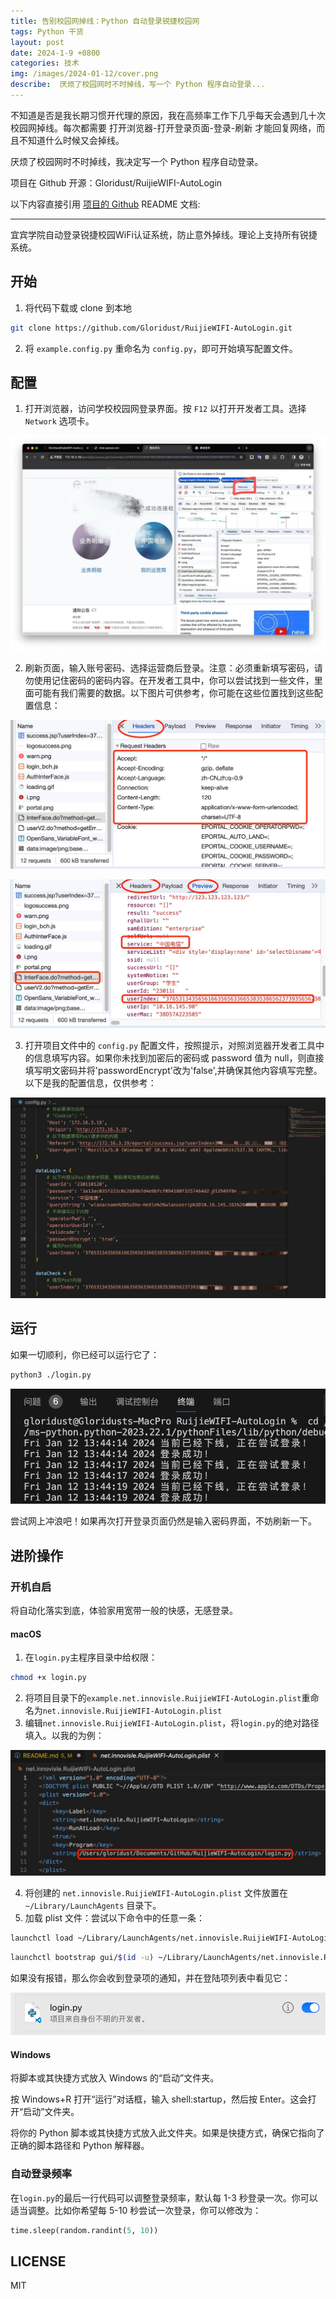 ```yaml
---
title: 告别校园网掉线：Python 自动登录锐捷校园网
tags: Python 干货
layout: post
date: 2024-1-9 +0800
categories: 技术
img: /images/2024-01-12/cover.png
describe:  厌烦了校园网时不时掉线，写一个 Python 程序自动登录...
---
```


不知道是否是我长期习惯开代理的原因，我在高频率工作下几乎每天会遇到几十次校园网掉线。每次都需要 打开浏览器-打开登录页面-登录-刷新 才能回复网络，而且不知道什么时候又会掉线。

厌烦了校园网时不时掉线，我决定写一个 Python 程序自动登录。

项目在 Github 开源：Gloridust/RuijieWIFI-AutoLogin

以下内容直接引用 [项目的 Github](https://github.com/Gloridust/RuijieWIFI-AutoLogin) README 文档:

* * *

宜宾学院自动登录锐捷校园WiFi认证系统，防止意外掉线。理论上支持所有锐捷系统。

## 开始

1. 将代码下载或 clone 到本地

```bash
git clone https://github.com/Gloridust/RuijieWIFI-AutoLogin.git
```

2. 将 `example.config.py` 重命名为 `config.py`，即可开始填写配置文件。

## 配置

1. 打开浏览器，访问学校校园网登录界面。按 `F12` 以打开开发者工具。选择 `Network` 选项卡。

![jpg](/images/2024-01-12/1.jpg)

2. 刷新页面，输入账号密码、选择运营商后登录。注意：必须重新填写密码，请勿使用记住密码的密码内容。在开发者工具中，你可以尝试找到一些文件，里面可能有我们需要的数据。以下图片可供参考，你可能在这些位置找到这些配置信息：

![jpg](/images/2024-01-12/2.jpg)

![jpg](/images/2024-01-12/3.jpg)

3. 打开项目文件中的 `config.py` 配置文件，按照提示，对照浏览器开发者工具中的信息填写内容。如果你未找到加密后的密码或 password 值为 null，则直接填写明文密码并将'passwordEncrypt'改为'false',并确保其他内容填写完整。以下是我的配置信息，仅供参考：

![jpg](/images/2024-01-12/4.jpg)

## 运行

如果一切顺利，你已经可以运行它了：

```bash
python3 ./login.py
```

![png](/images/2024-01-12/5.png)

尝试网上冲浪吧！如果再次打开登录页面仍然是输入密码界面，不妨刷新一下。

## 进阶操作

### 开机自启

将自动化落实到底，体验家用宽带一般的快感，无感登录。

#### macOS

1. 在`login.py`主程序目录中给权限：

```bash
chmod +x login.py
```

2. 将项目目录下的`example.net.innovisle.RuijieWIFI-AutoLogin.plist`重命名为`net.innovisle.RuijieWIFI-AutoLogin.plist`
3. 编辑`net.innovisle.RuijieWIFI-AutoLogin.plist`，将`login.py`的绝对路径填入。以我的为例：

![jpg](/images/2024-01-12/6.jpg)

4. 将创建的 `net.innovisle.RuijieWIFI-AutoLogin.plist` 文件放置在 `~/Library/LaunchAgents` 目录下。
5. 加载 plist 文件：尝试以下命令中的任意一条：

```bash
launchctl load ~/Library/LaunchAgents/net.innovisle.RuijieWIFI-AutoLogin.plist
```

```bash
launchctl bootstrap gui/$(id -u) ~/Library/LaunchAgents/net.innovisle.RuijieWIFI-AutoLogin.plist
```

如果没有报错，那么你会收到登录项的通知，并在登陆项列表中看见它：

![png](/images/2024-01-12/7.png)

#### Windows

将脚本或其快捷方式放入 Windows 的“启动”文件夹。

按 Windows+R 打开“运行”对话框，输入 shell:startup，然后按 Enter。这会打开“启动”文件夹。

将你的 Python 脚本或其快捷方式放入此文件夹。如果是快捷方式，确保它指向了正确的脚本路径和 Python 解释器。

### 自动登录频率

在`login.py`的最后一行代码可以调整登录频率，默认每 1-3 秒登录一次。你可以适当调整。比如你希望每 5-10 秒尝试一次登录，你可以修改为：

```python
time.sleep(random.randint(5, 10))
```

## LICENSE

MIT